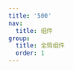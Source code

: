 ```yaml
---
title: '500'
nav:
  title: 组件
group:
  title: 全局组件
  order: 1
---
```



<code src="./index.tsx">

<API></API>